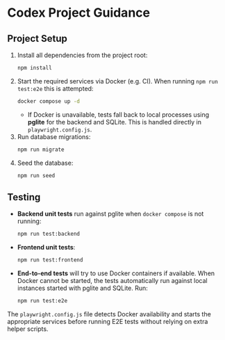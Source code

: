 # Codex Project Guidance

## Project Setup

1. Install all dependencies from the project root:
   ```bash
   npm install
   ```
2. Start the required services via Docker (e.g. CI). When running `npm run test:e2e` this is attempted:
   ```bash
   docker compose up -d
   ```
   - If Docker is unavailable, tests fall back to local processes using **pglite** for the backend and SQLite. This is handled directly in `playwright.config.js`.
3. Run database migrations:
   ```bash
   npm run migrate
   ```
4. Seed the database:
   ```bash
   npm run seed
   ```

## Testing

- **Backend unit tests** run against pglite when `docker compose` is not running:
  ```bash
  npm run test:backend
  ```
- **Frontend unit tests**:
  ```bash
  npm run test:frontend
  ```
- **End-to-end tests** will try to use Docker containers if available. When Docker cannot be started, the tests automatically run against local instances started with pglite and SQLite. Run:
  ```bash
  npm run test:e2e
  ```

The `playwright.config.js` file detects Docker availability and starts the appropriate services before running E2E tests without relying on extra helper scripts.
